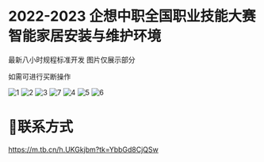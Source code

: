 # 2022-2023 企想中职全国职业技能大赛智能家居安装与维护环境
最新八小时规程标准开发
图片仅展示部分


如需可进行买断操作



![1](https://user-images.githubusercontent.com/88393237/224018079-0a567090-1b06-42f1-bed9-9295d1b4b99b.jpg)
![2](https://user-images.githubusercontent.com/88393237/224018101-a53c5065-608a-428f-9951-98b92e32cd81.jpg)
![3](https://user-images.githubusercontent.com/88393237/224018149-e601793c-8b19-456e-ad57-2e5c359802e2.jpg)
![7](https://user-images.githubusercontent.com/88393237/224019569-a3017554-7ff9-4b64-b1f4-ab7f1e90fb2f.png)
![4](https://user-images.githubusercontent.com/88393237/224018164-c26d52c1-36c6-49e7-b535-420eeec1b88e.jpg)
![5](https://user-images.githubusercontent.com/88393237/224018178-8c15cd3c-a9cc-4388-ae58-1381c9dc61b0.png)
![6](https://user-images.githubusercontent.com/88393237/224018192-ab153636-f15d-409f-9bba-64e1866e46de.jpg)




# 📱联系方式
https://m.tb.cn/h.UKGkjbm?tk=YbbGd8CjQSw
